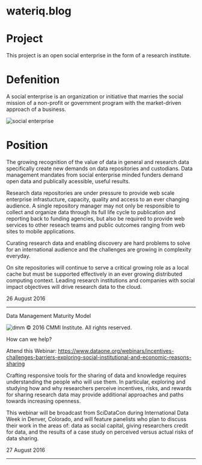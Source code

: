 # wateriq.blog

# Project

This project is an open social enterprise in the form of a research institute.

# Defenition

A social enterprise is an organization or initiative that marries the social mission of a non-profit or government program with the market-driven approach of a business.

![social enterprise](https://socialenterprise.us/wp-content/uploads/2015/07/Spectrum1-968x400.jpg)

# Position

The growing recognition of the value of data in general and research data specifically create new demands on data repositories and custodians. Data management mandates from social enterprise minded funders demand open data and publically acessible, useful results.

Research data repositories are under pressure to provide web scale enterprise infrastucture, capacity, quality and access to an ever changing audience. A single repository manager may not only be responsible to collect and organize data through its full life cycle to publication and reporting back to funding agencies, but also be required to provide web services to other reseach teams and public outcomes ranging from web sites to mobile applications.

Curating research data and enabling discovery are hard problems to solve for an international audience and the challenges are growing in complexity everyday.

On site repositories will continue to serve a critical growing role as a local cache but must be supported effectively in an ever growing distributed computing context. Leading research institutions and companies with social impact objectives will drive research data to the cloud.

26 August 2016

---

Data Management Maturity Model

![dmm](http://cmmiinstitute.com/sites/all/themes/cmmi/images/dmm_diagram.png)
© 2016 CMMI Institute. All rights reserved.

How can we help?

Attend this Webinar: https://www.dataone.org/webinars/incentives-challenges-barriers-exploring-social-institutional-and-economic-reasons-sharing

Crafting responsive tools for the sharing of data and knowledge requires understanding the people who will use them. In particular, exploring and studying how and why researchers perceive incentives, risks, and rewards for sharing research data may provide additional approaches and paths towards increasing openness.

This webinar will be broadcast from SciDataCon during International Data Week in Denver, Colorado, and will feature panelists who plan to discuss their work in the areas of: data as social capital, giving researchers credit for data, and the results of a case study on perceived versus actual risks of data sharing.

27 August 2016

---
